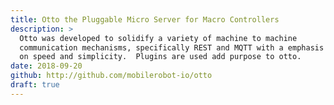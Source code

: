 ```yaml
---
title: Otto the Pluggable Micro Server for Macro Controllers
description: >
  Otto was developed to solidify a variety of machine to machine
  communication mechanisms, specifically REST and MQTT with a emphasis
  on speed and simplicity.  Plugins are used add purpose to otto.
date: 2018-09-20
github: http://github.com/mobilerobot-io/otto
draft: true
---
```


